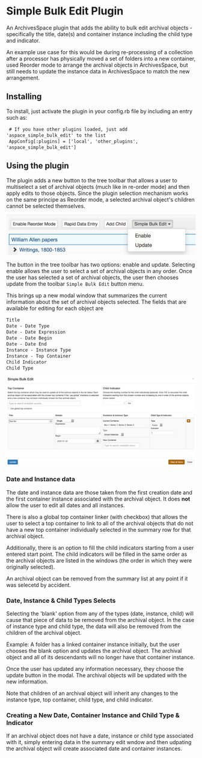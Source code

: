 Simple Bulk Edit Plugin
================================

An ArchivesSpace plugin that adds the ability to bulk edit archival objects - 
specifically the title, date(s) and container instance including the child type and indicator.

An example use case for this would be during re-processing of a collection after a processor
has physically moved a set of folders into a new container, used Reorder mode to arrange
the archival objects in ArchivesSpace, but still needs to update the instance
data in ArchivesSpace to match the new arrangement.

## Installing

To install, just activate the plugin in your config.rb file by
including an entry such as:

     # If you have other plugins loaded, just add 'aspace_simple_bulk_edit' to the list
     AppConfig[:plugins] = ['local', 'other_plugins', 'aspace_simple_bulk_edit']
     
## Using the plugin
The plugin adds a new button to the tree toolbar that allows a user to multiselect a set of
archival objects (much like in re-order mode) and then apply edits to those objects. Since the 
plugin selection mechanism works on the same principe as Reorder mode, a selected archival object's
children cannot be selected themselves.

![aspace_simple_bulk_edit_toolbar.png](images/aspace_simple_bulk_edit_toolbar.png)

The button in the tree toolbar has two options: enable and update. Selecting enable allows
the user to select a set of archival objects in any order. Once the user has selected a set
of archival objects, the user then chooses update from the toolbar `Simple Bulk Edit`
button menu.

This brings up a new modal window that summarizes the current information about the set of
archival objects selected. The fields that are available for editing for each object are

```
Title
Date - Date Type
Date - Date Expression
Date - Date Begin
Date - Date End
Instance - Instance Type
Instance - Top Container
Child Indicator
Child Type
```

![images/aspace_simple_bulk_edit_modal.png](images/aspace_simple_bulk_edit_modal.png)

### Date and Instance data
The date and instance data are those taken from the first creation date and the first container 
instance associated with the archival object. It does **not** allow the user to edit all dates 
and all instances.

There is also a global top container linker (with checkbox) that allows the user to 
select a top container to link to all of the archival objects that do not have a new top
container individually selected in the summary row for that archival object.

Additionally, there is an option to fill the child indicators starting from a user entered start
point. The child indicators will be filled in the same order as the archival objects are listed
in the windows (the order in which they were originally selected).

An archival object can be removed from the summary list at any point if it was selecetd by accident.

### Date, Instance & Child Types Selects
Selecting the 'blank' option from any of the types (date, instance, child) will cause that piece
of data to be removed from the archival object. In the case of instance type and child type, the
data will also be removed from the children of the archival object.

Example: A folder has a linked container instance initially, but the user chooses the blank option and updates
the archival object. The archival object and all of its descendants will no longer have that
container instance.

Once the user has updated any information necessary, they choose the update button in the modal.
The archival objects will be updated with the new information.

Note that children of an archival object will inherit any changes to the instance type,
top container, child type, and child indicator.

### Creating a New Date, Container Instance and Child Type & Indicator
If an archival object does not have a date, instance or child type associated with it, simply
entering data in the summary edit wndow and then udpating the archival object will create
associated date and container instances.
